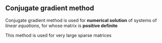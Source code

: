 Conjugate gradient method 
--- 

Conjugate gradient method is used for **numerical solution** of systems of *linear equations*, for whose matrix is **positive definite**

This method is used for very large sparse matrices 